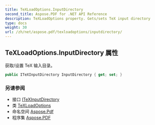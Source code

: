 ```yaml
---
title: TeXLoadOptions.InputDirectory
second_title: Aspose.PDF for .NET API Reference
description: TeXLoadOptions property. Gets/sets TeX input directory
type: docs
weight: 30
url: /zh/net/aspose.pdf/texloadoptions/inputdirectory/
---
```

## TeXLoadOptions.InputDirectory 属性

获取/设置 TeX 输入目录。

```csharp
public ITeXInputDirectory InputDirectory { get; set; }
```

### 另请参阅

* 接口 [ITeXInputDirectory](../../itexinputdirectory/)
* 类 [TeXLoadOptions](../)
* 命名空间 [Aspose.Pdf](../../../aspose.pdf/)
* 程序集 [Aspose.PDF](../../../)